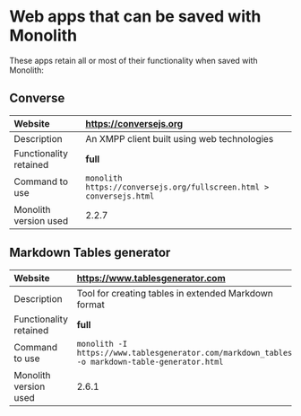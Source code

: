 # Web apps that can be saved with Monolith

These apps retain all or most of their functionality when saved with Monolith:


## Converse

| Website                | https://conversejs.org                                              |
|:-----------------------|:--------------------------------------------------------------------|
| Description            | An XMPP client built using web technologies                         |
| Functionality retained | **full**                                                            |
| Command to use         | `monolith https://conversejs.org/fullscreen.html > conversejs.html` |
| Monolith version used  | 2.2.7                                                               |


## Markdown Tables generator

| Website                   | https://www.tablesgenerator.com                                                                |
|:--------------------------|:-----------------------------------------------------------------------------------------------|
| Description               | Tool for creating tables in extended Markdown format                                           |
| Functionality retained    | **full**                                                                                       |
| Command to use            | `monolith -I https://www.tablesgenerator.com/markdown_tables -o markdown-table-generator.html` |
| Monolith version used     | 2.6.1                                                                                          |
